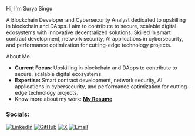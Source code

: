 Hi, I'm Surya Singu

A Blockchain Developer and Cybersecurity Analyst dedicated to upskilling in blockchain and DApps. I aim to contribute to secure, scalable digital ecosystems with innovative decentralized solutions. Skilled in smart contract development, network security, AI applications in cybersecurity, and performance optimization for cutting-edge technology projects.

About Me

* **Current Focus**: Upskilling in blockchain and DApps to contribute to secure, scalable digital ecosystems.
* **Expertise:** Smart contract development, network security, AI applications in cybersecurity, and performance optimization for cutting-edge technology projects.
* Know more about my work: [**My Resume**](https://drive.google.com/file/d/17gsgCERCzCgolFtfKvJwgQ1J_fXclzGM/view?usp=sharing.pdf)
### Socials:
[![LinkedIn](https://img.shields.io/badge/LinkedIn-0A66C2?style=for-the-badge&logo=linkedin&logoColor=white)](https://www.linkedin.com/in/contactsuryasingu)
[![GitHub](https://img.shields.io/badge/GitHub-100000?style=for-the-badge&logo=github&logoColor=white)](https://https://github.com/surya00008)
[![X](https://img.shields.io/badge/X-000000?style=for-the-badge&logo=x&logoColor=white)](https://https://x.com/surya_singu)
[![Email](https://img.shields.io/badge/Email-D14836?style=for-the-badge&logo=gmail&logoColor=white)](mailto:suryasingu008@gmail.com)

